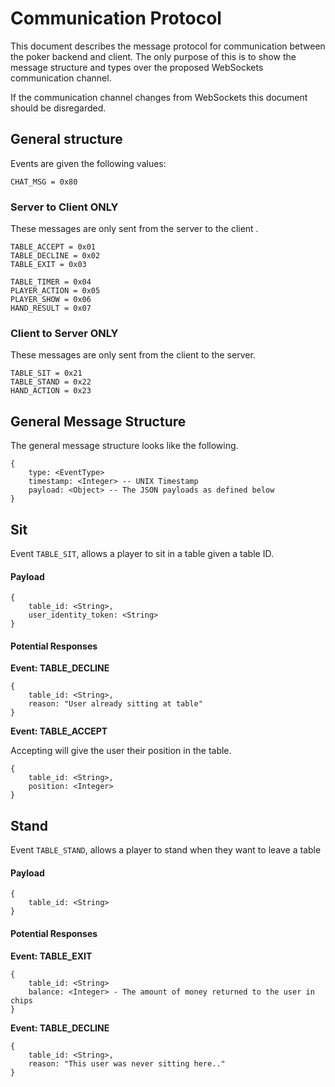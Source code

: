 
#  Communication Protocol

This document describes the message protocol for communication between the poker backend and client. The only purpose of this is to show the message structure and types over the proposed  WebSockets communication channel.
  
  If the communication channel changes from WebSockets this document should be disregarded.

##  General structure

Events are given the following values:
```
CHAT_MSG = 0x80
```
###  Server to Client ONLY
These messages are only sent from the server to the client .
```
TABLE_ACCEPT = 0x01
TABLE_DECLINE = 0x02
TABLE_EXIT = 0x03

TABLE_TIMER = 0x04
PLAYER_ACTION = 0x05
PLAYER_SHOW = 0x06
HAND_RESULT = 0x07
```
###  Client to Server ONLY
These messages are only sent from the client to the server.
```
TABLE_SIT = 0x21
TABLE_STAND = 0x22
HAND_ACTION = 0x23
```



## General Message Structure

The general message structure looks like the following.  

```
{
	type: <EventType>
	timestamp: <Integer> -- UNIX Timestamp
	payload: <Object> -- The JSON payloads as defined below
}
```
  
 
## Sit
Event `TABLE_SIT`, allows a player to sit in a table given a table ID.

#### Payload
```
{
	table_id: <String>,
	user_identity_token: <String>
}
```

#### Potential Responses
**Event: TABLE_DECLINE**
```
{
	table_id: <String>,
	reason: "User already sitting at table"
}
```
**Event: TABLE_ACCEPT**

Accepting will give the user their position in the table.
```
{
	table_id: <String>,
	position: <Integer>
}
```

## Stand
Event `TABLE_STAND`, allows a player to stand when they want to leave a table

#### Payload
```
{
	table_id: <String>
}
```

#### Potential Responses
**Event: TABLE_EXIT**
```
{
	table_id: <String>
	balance: <Integer> - The amount of money returned to the user in chips
}
```
**Event: TABLE_DECLINE**
```
{
	table_id: <String>,
	reason: "This user was never sitting here.."
}
```
